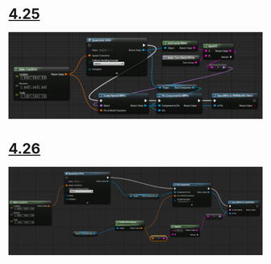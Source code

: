 # [4.25](#tab/425)

![Spatial Anchors Save](../images/unreal-spatialanchors-save.PNG)

# [4.26](#tab/426)

![Spatial Anchors Save 4.26](../images/local-spatial-anchors-img-02.png)